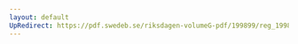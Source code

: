 ```yaml
---
layout: default
UpRedirect: https://pdf.swedeb.se/riksdagen-volumeG-pdf/199899/reg_199899/reg_199899_0199.pdf
---
```

